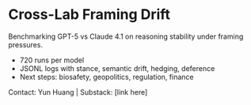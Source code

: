 # Cross-Lab Framing Drift
Benchmarking GPT-5 vs Claude 4.1 on reasoning stability under framing pressures.

- 720 runs per model
- JSONL logs with stance, semantic drift, hedging, deference
- Next steps: biosafety, geopolitics, regulation, finance

Contact: Yun Huang | Substack: [link here]

